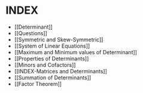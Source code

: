 # INDEX
- [[Determinant]]
- [[Questions]]
- [[Symmetric and Skew-Symmetric]]
- [[System of Linear Equations]]
- [[Maximum and Minimum values of Determinant]]
- [[Properties of Determinants]]
- [[Minors and Cofactors]]
- [[INDEX-Matrices and Determinants]]
- [[Summation of Determinants]]
- [[Factor Theorem]]